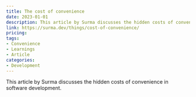 ```yaml
---
title: The cost of convenience
date: 2023-01-01
description: This article by Surma discusses the hidden costs of convenience in software development.
link: https://surma.dev/things/cost-of-convenience/
pricing: 
tags: 
- Convenience
- Learnings
- Article
categories: 
- Development 
---
```


This article by Surma discusses the hidden costs of convenience in software development.